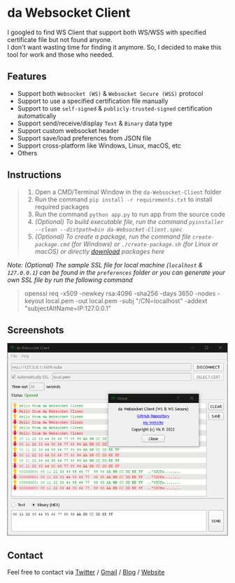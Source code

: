 # da Websocket Client

I googled to find WS Client that support both WS/WSS with specified certificate file but not found anyone.<br>I don't want wasting time for finding it anymore. So, I decided to make this tool for work and those who needed.

## Features

* Support both `Websocket (WS)` & `Websocket Secure (WSS)` protocol
* Support to use a specified certification file manually
* Support to use `self-signed` & `publicly-trusted-signed` certification automatically
* Support send/receive/display `Text` & `Binary` data type
* Support custom websocket header
* Support save/load preferences from JSON file
* Support cross-platform like Windows, Linux, macOS, etc
* Others

## Instructions

> 1. Open a CMD/Terminal Window in the `da-Websocket-Client` folder
> 2. Run the command `pip install -r requirements.txt` to install required packages
> 3. Run the command `python app.py` to run app from the source code
> 4. *(Optional) To build executable file, run the command `pyinstaller --clean --distpath=bin da-Websocket-Client.spec`*
> 3. *(Optional) To create a package, run the command file `create-package.cmd` (for Windows) or `./create-package.sh` (for Linux or macOS) or directly [download](https://github.com/vic4key/da-Websocket-Client/releases) packages here*

*Note: (Optional) The sample SSL file for local machine (`localhost` & `127.0.0.1`) can be found in the `preferences` folder or you can generate your own SSL file  by run the following command*
> openssl req -x509 -newkey rsa:4096 -sha256 -days 3650 -nodes -keyout local.pem -out local.pem -subj "/CN=localhost" -addext "subjectAltName=IP:127.0.0.1"

## Screenshots

![](screenshots/app.png?rev=1)

## Contact

Feel free to contact via [Twitter](https://twitter.com/vic4key) / [Gmail](mailto:vic4key@gmail.com) / [Blog](https://blog.vic.onl/) / [Website](https://vic.onl/)